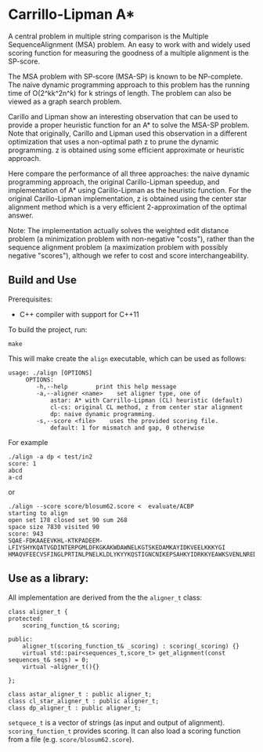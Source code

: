 Carrillo-Lipman A*
===================

A central problem in multiple string comparison is the Multiple SequenceAlignment (MSA) problem.
An easy to work with and widely used scoring function for measuring the goodness of a multiple alignment is the SP-score.


The MSA problem with SP-score (MSA-SP) is known to be NP-complete. 
The naive dynamic programming approach to this problem has the running time of O(2^kk^2n^k) for k strings of length. 
The problem can also be viewed as a graph search problem. 

Carillo and Lipman show an interesting observation that can be used to provide a proper heuristic function for an A* to solve the MSA-SP problem.
Note that originally, Carillo and Lipman used this observation in a different optimization that uses a non-optimal path z to prune the dynamic programming.
z is obtained using some efficient approximate or heuristic approach. 

Here compare the performance of all three approaches: the naive dynamic programming approach, the original Carillo-Lipman speedup, and implementation of A* using Carillo-Lipman as the heuristic function. 
For the original Carillo-Lipman implementation, z is obtained using the center star alignment method which is a very efficient 2-approximation of the optimal answer.   

Note: The implementation actually solves the weighted edit distance problem (a minimization problem with non-negative "costs"),
rather than the sequence alignment problem (a maximization problem with possibly negative "scores"), although we refer to cost and score interchangeability.
 

Build and Use
-------------
Prerequisites:
- C++ compiler with support for C++11

To build the project, run:
```
make
```

This will make create the `align` executable, which can be used as follows:
```
usage: ./align [OPTIONS]
     OPTIONS:
        -h,--help        print this help message
        -a,--aligner <name>    set aligner type, one of
            astar: A* with Carrillo-Lipman (CL) heuristic (default)
            cl-cs: original CL method, z from center star alignment
            dp: naive dynamic programming.
        -s,--score <file>    uses the provided scoring file.
            default: 1 for mismatch and gap, 0 otherwise

```


For example 
```
./align -a dp < test/in2
score: 1
abcd
a-cd
```

or 
```
./align --score score/blosum62.score <  evaluate/ACBP
starting to align
open set 178 closed set 90 sum 268
space size 7830 visited 90
score: 943
SQAE-FDKAAEEVKHL-KTKPADEEM-LFIYSHYKQATVGDINTERPGMLDFKGKAKWDAWNELKGTSKEDAMKAYIDKVEELKKKYGI
HMAQVFEECVSFINGLPRTINLPNELKLDLYKYYKQSTIGNCNIKEPSAHKYIDRKKYEAWKSVENLNREDAQKRYVDIVSEIFPYWQD
```

Use as a library:
-----------------
All implementation are derived from the the `aligner_t` class:
```
class aligner_t {
protected:
    scoring_function_t& scoring;
    
public:
    aligner_t(scoring_function_t& _scoring) : scoring(_scoring) {}
    virtual std::pair<sequences_t,score_t> get_alignment(const sequences_t& seqs) = 0;
    virtual ~aligner_t(){}

};

class astar_aligner_t : public aligner_t;
class cl_star_aligner_t : public aligner_t;
class dp_aligner_t : public aligner_t;
```

`setquece_t` is a vector of strings (as input and output of alignment).
`scoring_function_t` provides scoring. It can also load a scoring function from a file (e.g. `score/blosum62.score`).



